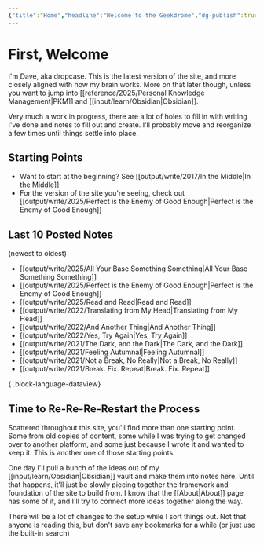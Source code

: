 ```yaml
---
{"title":"Home","headline":"Welcome to the Geekdrome","dg-publish":true,"dg-home":true,"date":"2025-08-05","created":"2025-08-05T18:40:00","updated":"2025-08-23T14:00:34-04:00","permalink":"/home/","tags":["gardenEntry"],"dgPassFrontmatter":true,"noteIcon":"3"}
---
```


# First, Welcome

I'm Dave, aka dropcase. This is the latest version of the site, and more closely aligned with how my brain works. More on that later though, unless you want to jump into [[reference/2025/Personal Knowledge Management\|PKM]] and [[input/learn/Obsidian\|Obsidian]].

Very much a work in progress, there are a lot of holes to fill in with writing I've done and notes to fill out and create. I'll probably move and reorganize a few times until things settle into place.

## Starting Points

- Want to start at the beginning? See [[output/write/2017/In the Middle\|In the Middle]]
- For the version of the site you're seeing, check out [[output/write/2025/Perfect is the Enemy of Good Enough\|Perfect is the Enemy of Good Enough]]

## Last 10 Posted Notes
(newest to oldest)
- [[output/write/2025/All Your Base Something Something\|All Your Base Something Something]]
- [[output/write/2025/Perfect is the Enemy of Good Enough\|Perfect is the Enemy of Good Enough]]
- [[output/write/2025/Read and Read\|Read and Read]]
- [[output/write/2022/Translating from My Head\|Translating from My Head]]
- [[output/write/2022/And Another Thing\|And Another Thing]]
- [[output/write/2022/Yes, Try Again\|Yes, Try Again]]
- [[output/write/2021/The Dark, and the Dark\|The Dark, and the Dark]]
- [[output/write/2021/Feeling Autumnal\|Feeling Autumnal]]
- [[output/write/2021/Not a Break, No Really\|Not a Break, No Really]]
- [[output/write/2021/Break. Fix. Repeat\|Break. Fix. Repeat]]

{ .block-language-dataview}
## Time to Re-Re-Re-Restart the Process

Scattered throughout this site, you'll find more than one starting point. Some from old copies of content, some while I was trying to get changed over to another platform, and some just because I wrote it and wanted to keep it. This is another one of those starting points.

One day I'll pull a bunch of the ideas out of my [[input/learn/Obsidian\|Obsidian]] vault and make them into notes here. Until that happens, it'll just be slowly piecing together the framework and foundation of the site to build from. I know that the [[About\|About]] page has some of it, and I'll try to connect more ideas together along the way.

There will be a lot of changes to the setup while I sort things out. Not that anyone is reading this, but don't save any bookmarks for a while (or just use the built-in search)
